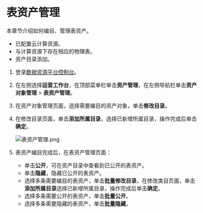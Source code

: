 # 表资产管理

本章节介绍如何编目、管理表资产。

-   已配置云计算资源。
-   与计算资源下存在相应的物理表。
-   资产目录添加。

1.  登录[数据资源平台控制台](https://dataq.console.aliyun.com)。

2.  在左侧选择**运营工作台**，在顶部菜单栏单击**资产管理**，在左侧导航栏单击**资产对象管理** \> **表资产管理**。

3.  在资产对象管理页面，选择需要编目的资产对象，单击**修改目录**。

4.  在修改目录页面，单击**添加所属目录**，选择已新增所属目录，操作完成后单击**确定**。

    ![表资产管理.png](https://static-aliyun-doc.oss-accelerate.aliyuncs.com/assets/img/zh-CN/3599579161/p269145.png)

5.  表资产编目完成后，在表资产管理页面：

    -   单击**公开**，可在资产目录中查看到已公开的表资产。
    -   单击**隐藏**，隐藏已公开的表资产。
    -   选择多条需要编目的表资产，单击**批量修改目录**，在修改类目页面，单击**添加所属目录**选择已新增所属目录，操作完成后单击**确定**。
    -   选择多条需要公开的表资产，单击**批量公开**。
    -   选择多条需要隐藏的表资产，单击**批量隐藏**。

